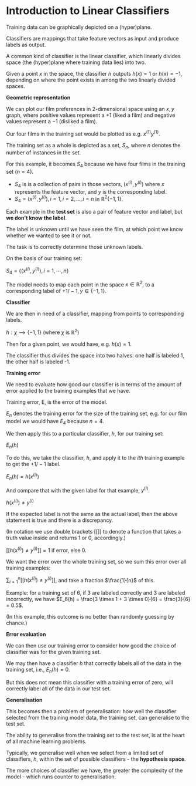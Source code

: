 # Introduction to Linear Classifiers

Training data can be graphically depicted on a (hyper)plane.

Classifiers are mappings that take feature vectors as input and produce labels as output.

A common kind of classifier is the linear classifier, which linearly divides space (the (hyper)plane where training data lies) into two.

Given a point $x$ in the space, the classifier $h$ outputs $h(x) = 1$ or $h(x) = -1$, depending on where the point exists in among the two linearly divided spaces.

**Geometric representation**

We can plot our film preferences in 2-dimensional space using an $x, y$ graph, where positive values represent a $+1$ (liked a film) and negative values represent a $-1$ (disliked a film).

Our four films in the training set would be plotted as e.g. $x^{(1)}y^{(1)}$.

The training set as a whole is depicted as a set, $S_n$, where $n$ denotes the number of instances in the set.

For this example, it becomes $S_4$ because we have four films in the training set ($n = 4$).

- $S_4$ is is a collection of pairs in those vectors, ($x^{(i)}, y^{(i)}$) where $x$ represents the feature vector, and $y$ is the corresponding label.
- $S_4 = (x^{(i)}, y^{(i)}), i=1, i=2, ..., i=n$ in $ℝ^2 \{-1, 1\}$.

Each example in the **test set** is also a pair of feature vector and label, but **we don't know the label**.

The label is unknown until we have seen the film, at which point we know whether we wanted to see it or not.

The task is to correctly determine those unknown labels.

On the basis of our training set:

$S_4 = \{(x^{(i)}, y^{(i)}), i=1,⋯,n\}$

The model needs to map each point in the space $x ∈ ℝ^2$, to a corresponding label of $+1/-1, y ∈ \{-1, 1\}$.

**Classifier**

We are then in need of a classifier, mapping from points to corresponding labels.

$h: χ ⟶ \{-1, 1\}$ (where $χ$ is $ℝ^2$)

Then for a given point, we would have, e.g. $h(x) = 1$.

The classifier thus divides the space into two halves: one half is labeled 1, the other half is labeled -1.

**Training error**

We need to evaluate how good our classifier is in terms of the amount of error applied to the training examples that we have.

Training error, E, is the error of the model.

$E_n$ denotes the training error for the size of the training set, e.g. for our film model we would have $E_4$ because $n=4$.

We then apply this to a particular classifier, $h$, for our training set:

$E_n(h)$

To do this, we take the classifier, $h$, and apply it to the $ith$ training example to get the $+1/-1$ label.

$E_n(h) = h(x^{(i)})$

And compare that with the given label for that example, $y^{(i)}$.

$h(x^{(i)}) \neq y^{(i)}$

If the expected label is not the same as the actual label, then the above statement is true and there is a discrepancy.

(In notation we use double brackets $[[]]$ to denote a function that takes a truth value inside and returns $1$ or $0$, accordingly.)

$[[h(x^{(i)})  \neq y^{(i)}]] = 1$ if error, else $0$.

We want the error over the whole training set, so we sum this error over all training examples:

$\sum\nolimits_{i=1}^{n} [[h(x^{(i)})  \neq y^{(i)}]]$, and take a fraction $\frac{1}{n}$ of this.

Example: for a training set of $6$, if $3$ are labeled correctly and $3$ are labeled incorrectly, we have $E_6(h) = \frac{3 \times 1 + 3 \times 0}{6} = \frac{3}{6} = 0.5$.

(In this example, this outcome is no better than randomly guessing by chance.)

**Error evaluation**

We can then use our training error to consider how good the choice of classifier was for the given training set.

We may then have a classifier $h$ that correctly labels all of the data in the training set, i.e., $E_n(h) = 0$.

But this does not mean this classifier with a training error of zero, will correctly label all of the data in our test set.

**Generalisation**

This becomes then a problem of generalisation: how well the classifier selected from the training model data, the training set, can generalise to the test set.

The ability to generalise from the training set to the test set, is at the heart of all machine learning problems.

Typically, we generalise well when we select from a limited set of classifiers, $h$, within the set of possible classifiers - the **hypothesis space**.

The more choices of classifier we have, the greater the complexity of the model - which runs counter to generalisation.
